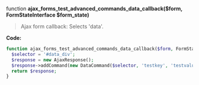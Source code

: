 function **ajax_forms_test_advanced_commands_data_callback($form, FormStateInterface $form_state)**

> Ajax form callback: Selects 'data'.

**Code:**
```php
function ajax_forms_test_advanced_commands_data_callback($form, FormStateInterface $form_state) {
  $selector = '#data_div';
  $response = new AjaxResponse();
  $response->addCommand(new DataCommand($selector, 'testkey', 'testvalue'));
  return $response;
}
```

